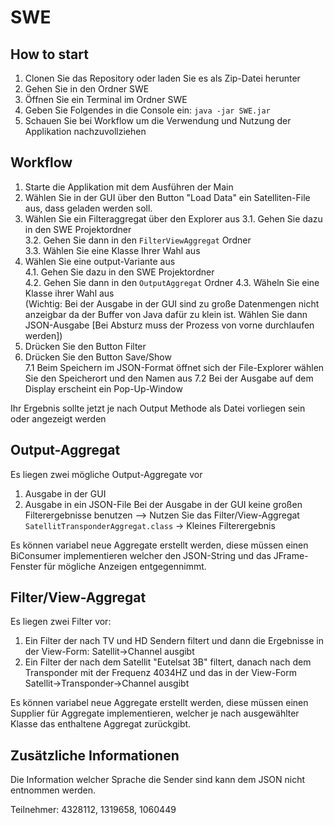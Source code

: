 # SWE

## How to start
1. Clonen Sie das Repository oder laden Sie es als Zip-Datei herunter
2. Gehen Sie in den Ordner SWE
3. Öffnen Sie ein Terminal im Ordner SWE
4. Geben Sie Folgendes in die Console ein: `java -jar SWE.jar`
5. Schauen Sie bei Workflow um die Verwendung und Nutzung der Applikation nachzuvollziehen 


## Workflow

1. Starte die Applikation mit dem Ausführen der Main
2. Wählen Sie in der GUI über den Button "Load Data" ein Satelliten-File aus, dass geladen werden soll.
3. Wählen Sie ein Filteraggregat über den Explorer aus
3.1. Gehen Sie dazu in den SWE Projektordner <br />
3.2. Gehen Sie dann in den `FilterViewAggregat` Ordner <br />
3.3. Wählen Sie eine Klasse Ihrer Wahl aus<br />
4. Wählen Sie eine output-Variante aus<br />
4.1. Gehen Sie dazu in den SWE Projektordner <br />
4.2. Gehen Sie dann in den `OutputAggregat` Ordner
4.3. Wäheln Sie eine Klasse ihrer Wahl aus<br />
  (Wichtig: Bei der Ausgabe in der GUI sind zu große Datenmengen nicht anzeigbar da der Buffer von Java dafür zu klein ist. Wählen Sie dann JSON-Ausgabe [Bei Absturz muss der Prozess von vorne durchlaufen werden])<br />
5. Drücken Sie den Button Filter<br />
6. Drücken Sie den Button Save/Show<br />
    7.1 Beim Speichern im JSON-Format öffnet sich der File-Explorer wählen Sie den Speicherort und den Namen aus
    7.2 Bei der Ausgabe auf dem Display erscheint ein Pop-Up-Window

Ihr Ergebnis sollte jetzt je nach Output Methode als Datei vorliegen sein oder angezeigt werden

## Output-Aggregat
 Es liegen zwei mögliche Output-Aggregate vor
  1. Ausgabe in der GUI
  2. Ausgabe in ein JSON-File
Bei der Ausgabe in der GUI keine großen Filterergebnisse benutzen --> Nutzen Sie das Filter/View-Aggregat `SatellitTransponderAggregat.class` -> Kleines Filterergebnis

Es können variabel neue Aggregate erstellt werden, diese müssen einen BiConsumer implementieren welcher den JSON-String und das JFrame-Fenster für mögliche Anzeigen entgegennimmt.

## Filter/View-Aggregat
Es liegen zwei Filter vor:

1. Ein Filter der nach TV und HD Sendern filtert und dann die Ergebnisse in der View-Form: Satellit->Channel ausgibt
2. Ein Filter der nach dem Satellit "Eutelsat 3B" filtert,
    danach nach dem Transponder mit der Frequenz 4034HZ
    und das in der View-Form Satellit->Transponder->Channel ausgibt

Es können variabel neue Aggregate erstellt werden, diese müssen einen Supplier für Aggregate implementieren, welcher je nach ausgewählter Klasse das enthaltene Aggregat zurückgibt.

## Zusätzliche Informationen

Die Information welcher Sprache die Sender sind kann dem JSON nicht entnommen werden.

Teilnehmer: 4328112, 1319658, 1060449

